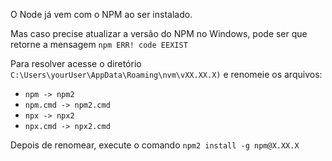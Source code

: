 O Node já vem com o NPM ao ser instalado. 

Mas caso precise atualizar a versão do NPM no Windows, pode ser que retorne a mensagem `npm ERR! code EEXIST`

Para resolver acesse o diretório `C:\Users\yourUser\AppData\Roaming\nvm\vXX.XX.X)` e renomeie os arquivos:

- `npm -> npm2`
- `npm.cmd -> npm2.cmd`
- `npx -> npx2`
- `npx.cmd -> npx2.cmd`

Depois de renomear, execute o comando `npm2 install -g npm@X.XX.X`
